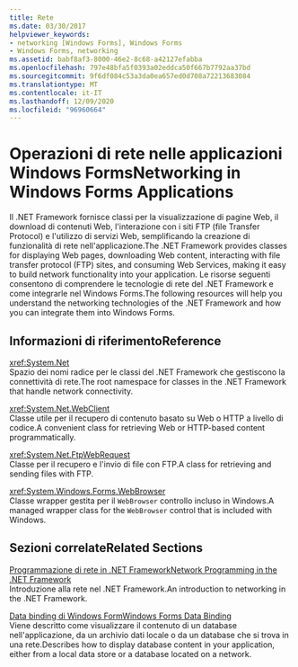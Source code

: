 ```yaml
---
title: Rete
ms.date: 03/30/2017
helpviewer_keywords:
- networking [Windows Forms], Windows Forms
- Windows Forms, networking
ms.assetid: babf8af3-8000-46e2-8c68-a42127efabba
ms.openlocfilehash: 797e48bfa5f0393a02eddca50f667b7792aa37bd
ms.sourcegitcommit: 9f6df084c53a3da0ea657ed0d708a72213683084
ms.translationtype: MT
ms.contentlocale: it-IT
ms.lasthandoff: 12/09/2020
ms.locfileid: "96960664"
---
```

# <a name="networking-in-windows-forms-applications"></a><span data-ttu-id="046db-102">Operazioni di rete nelle applicazioni Windows Forms</span><span class="sxs-lookup"><span data-stu-id="046db-102">Networking in Windows Forms Applications</span></span>

<span data-ttu-id="046db-103">Il .NET Framework fornisce classi per la visualizzazione di pagine Web, il download di contenuti Web, l'interazione con i siti FTP (file Transfer Protocol) e l'utilizzo di servizi Web, semplificando la creazione di funzionalità di rete nell'applicazione.</span><span class="sxs-lookup"><span data-stu-id="046db-103">The .NET Framework provides classes for displaying Web pages, downloading Web content, interacting with file transfer protocol (FTP) sites, and consuming Web Services, making it easy to build network functionality into your application.</span></span> <span data-ttu-id="046db-104">Le risorse seguenti consentono di comprendere le tecnologie di rete del .NET Framework e come integrarle nel Windows Forms.</span><span class="sxs-lookup"><span data-stu-id="046db-104">The following resources will help you understand the networking technologies of the .NET Framework and how you can integrate them into Windows Forms.</span></span>  
  
## <a name="reference"></a><span data-ttu-id="046db-105">Informazioni di riferimento</span><span class="sxs-lookup"><span data-stu-id="046db-105">Reference</span></span>  

 <xref:System.Net>  
 <span data-ttu-id="046db-106">Spazio dei nomi radice per le classi del .NET Framework che gestiscono la connettività di rete.</span><span class="sxs-lookup"><span data-stu-id="046db-106">The root namespace for classes in the .NET Framework that handle network connectivity.</span></span>  
  
 <xref:System.Net.WebClient>  
 <span data-ttu-id="046db-107">Classe utile per il recupero di contenuto basato su Web o HTTP a livello di codice.</span><span class="sxs-lookup"><span data-stu-id="046db-107">A convenient class for retrieving Web or HTTP-based content programmatically.</span></span>  
  
 <xref:System.Net.FtpWebRequest>  
 <span data-ttu-id="046db-108">Classe per il recupero e l'invio di file con FTP.</span><span class="sxs-lookup"><span data-stu-id="046db-108">A class for retrieving and sending files with FTP.</span></span>  
  
 <xref:System.Windows.Forms.WebBrowser>  
 <span data-ttu-id="046db-109">Classe wrapper gestita per il `WebBrowser` controllo incluso in Windows.</span><span class="sxs-lookup"><span data-stu-id="046db-109">A managed wrapper class for the `WebBrowser` control that is included with Windows.</span></span>  
  
## <a name="related-sections"></a><span data-ttu-id="046db-110">Sezioni correlate</span><span class="sxs-lookup"><span data-stu-id="046db-110">Related Sections</span></span>  

 [<span data-ttu-id="046db-111">Programmazione di rete in .NET Framework</span><span class="sxs-lookup"><span data-stu-id="046db-111">Network Programming in the .NET Framework</span></span>](/dotnet/framework/network-programming/index)  
 <span data-ttu-id="046db-112">Introduzione alla rete nel .NET Framework.</span><span class="sxs-lookup"><span data-stu-id="046db-112">An introduction to networking in the .NET Framework.</span></span>  
  
 [<span data-ttu-id="046db-113">Data binding di Windows Form</span><span class="sxs-lookup"><span data-stu-id="046db-113">Windows Forms Data Binding</span></span>](../windows-forms-data-binding.md)  
 <span data-ttu-id="046db-114">Viene descritto come visualizzare il contenuto di un database nell'applicazione, da un archivio dati locale o da un database che si trova in una rete.</span><span class="sxs-lookup"><span data-stu-id="046db-114">Describes how to display database content in your application, either from a local data store or a database located on a network.</span></span>
